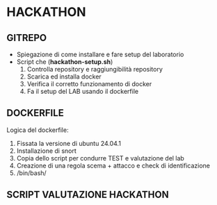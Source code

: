 # HACKATHON

## GITREPO

* Spiegazione di come installare e fare setup del laboratorio
* Script che (**hackathon-setup.sh**)
  1. Controlla repository e raggiungibilità repository
  2. Scarica ed installa docker
  3. Verifica il corretto funzionamento di docker
  4. Fa il setup del LAB usando il dockerfile

## DOCKERFILE

Logica del dockerfile:
  1. Fissata la versione di ubuntu 24.04.1
  2. Installazione di snort
  3. Copia dello script per condurre TEST e valutazione del lab
  4. Creazione di una regola scema + attacco e check di identificazione
  5. /bin/bash/

## SCRIPT VALUTAZIONE HACKATHON